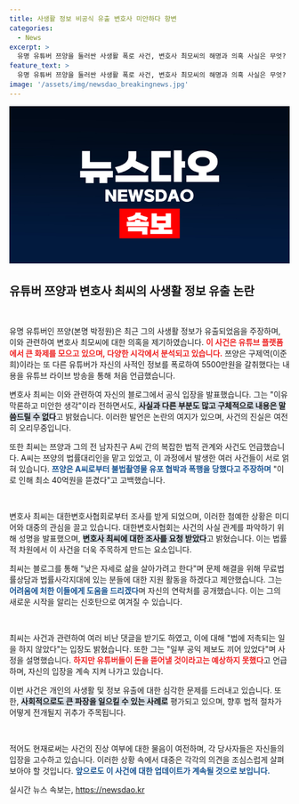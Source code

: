 ```yaml
---
title: 사생활 정보 비공식 유출 변호사 미안하다 항변
categories:
  - News
excerpt: >
  유명 유튜버 쯔양을 둘러싼 사생활 폭로 사건, 변호사 최모씨의 해명과 의혹 사실은 무엇? 쯔양은 구제역에게 갈취당했다고 주장하며, 충격적인 녹취 파일도 공개! 이 사건의 진실이 밝혀질까?
feature_text: >
  유명 유튜버 쯔양을 둘러싼 사생활 폭로 사건, 변호사 최모씨의 해명과 의혹 사실은 무엇? 쯔양은 구제역에게 갈취당했다고 주장하며, 충격적인 녹취 파일도 공개! 이 사건의 진실이 밝혀질까?
image: '/assets/img/newsdao_breakingnews.jpg'
---
```


<p><img src="/assets/img/newsdao_breakingnews.jpg" alt="flaretime 속보" /></p>

<h2 data-ke-size="size26">유튜버 쯔양과 변호사 최씨의 사생활 정보 유출 논란</h2>

<p data-ke-size="size16">&nbsp;</p>

<p>유명 유튜버인 쯔양(본명 박정원)은 최근 그의 사생활 정보가 유출되었음을 주장하며, 이와 관련하여 변호사 최모씨에 대한 의혹을 제기하였습니다. <b><span style="color: #ee2323;">이 사건은 유튜브 플랫폼에서 큰 화제를 모으고 있으며, 다양한 시각에서 분석되고 있습니다.</span></b> 쯔양은 구제역(이준희)이라는 또 다른 유튜버가 자신의 사적인 정보를 폭로하여 5500만원을 갈취했다는 내용을 유튜브 라이브 방송을 통해 처음 언급했습니다. </p>

<p>변호사 최씨는 이와 관련하여 자신의 블로그에서 공식 입장을 발표했습니다. 그는 "이유막론하고 미안한 생각"이라 전하면서도, <b><span style="background-color: #21538527;">사실과 다른 부분도 많고 구체적으로 내용은 말씀드릴 수 없다</span></b>고 밝혔습니다. 이러한 발언은 논란의 여지가 있으며, 사건의 진실은 여전히 오리무중입니다. </p>

<p>또한 최씨는 쯔양과 그의 전 남자친구 A씨 간의 복잡한 법적 관계와 사건도 언급했습니다. A씨는 쯔양의 법률대리인을 맡고 있었고, 이 과정에서 발생한 여러 사건들이 서로 얽혀 있습니다. <b><span style="color: #1a5490;">쯔양은 A씨로부터 불법촬영물 유포 협박과 폭행을 당했다고 주장하며</span></b> "이로 인해 최소 40억원을 뜯겼다"고 고백했습니다. </p>

<p data-ke-size="size16">&nbsp;</p>

<p>변호사 최씨는 대한변호사협회로부터 조사를 받게 되었으며, 이러한 첨예한 상황은 미디어와 대중의 관심을 끌고 있습니다. 대한변호사협회는 사건의 사실 관계를 파악하기 위해 성명을 발표했으며, <b><span style="background-color: #21538527;">변호사 최씨에 대한 조사를 요청 받았다</span></b>고 밝혔습니다. 이는 법률적 차원에서 이 사건을 더욱 주목하게 만드는 요소입니다.</p>

<p>최씨는 블로그를 통해 "낮은 자세로 삶을 살아가려고 한다"며 문제 해결을 위해 무료법률상담과 법률사각지대에 있는 분들에 대한 지원 활동을 하겠다고 제안했습니다. 그는 <b><span style="color: #1a5490;">어려움에 처한 이들에게 도움을 드리겠다</span></b>며 자신의 연락처를 공개했습니다. 이는 그의 새로운 시작을 알리는 신호탄으로 여겨질 수 있습니다. </p>

<p data-ke-size="size16">&nbsp;</p>

<p>최씨는 사건과 관련하여 여러 비난 댓글을 받기도 하였고, 이에 대해 "법에 저촉되는 일을 하지 않았다"는 입장도 밝혔습니다. 또한 그는 "일부 공익 제보도 끼어 있었다"며 사정을 설명했습니다. <b><span style="color: #ee2323;">하지만 유튜버들이 돈을 뜯어낼 것이라고는 예상하지 못했다</span></b>고 언급하며, 자신의 입장을 계속 지켜 나가고 있습니다.</p>

<p>이번 사건은 개인의 사생활 및 정보 유출에 대한 심각한 문제를 드러내고 있습니다. 또한, <b><span style="background-color: #21538527;">사회적으로도 큰 파장을 일으킬 수 있는 사례로</span></b> 평가되고 있으며, 향후 법적 절차가 어떻게 전개될지 귀추가 주목됩니다.</p>

<p data-ke-size="size16">&nbsp;</p>

<p>적어도 현재로써는 사건의 진상 여부에 대한 물음이 여전하며, 각 당사자들은 자신들의 입장을 고수하고 있습니다. 이러한 상황 속에서 대중은 각각의 의견을 조심스럽게 살펴보아야 할 것입니다. <b><span style="color: #1a5490;">앞으로도 이 사건에 대한 업데이트가 계속될 것으로 보입니다.</span></b> </p>
실시간 뉴스 속보는, <a href="https://newsdao.kr" rel="dofollow">https://newsdao.kr</a>


